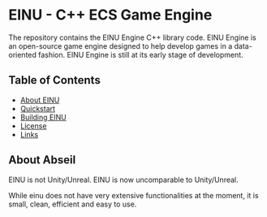 # EINU - C++ ECS Game Engine
The repository contains the EINU Engine C++ library code. EINU Engine is an open-source game engine designed to help develop games in a data-oriented fashion. EINU Engine is still at its early stage of development.

## Table of Contents

- [About EINU](#about)
- [Quickstart](#quickstart)
- [Building EINU](#build)
- [License](#license)
- [Links](#links)

<a name="about"></a>
## About Abseil

EINU is not Unity/Unreal. EINU is now uncomparable to Unity/Unreal.

While einu does not have very extensive functionalities at the moment, it is small, clean, efficient and easy to use.
